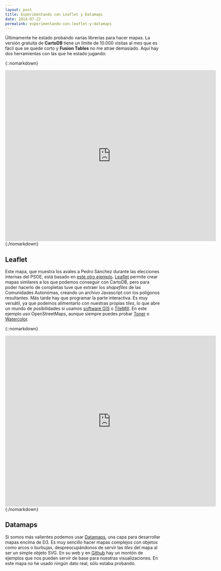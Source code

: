 ```yaml
---
layout: post
title: Experimentando con Leaflet y Datamaps
date: 2014-07-22
permalink: experimentando-con-leaflet-y-datamaps
---
```

Últimamente he estado probando varias librerías para hacer mapas. La versión gratuita de **CartoDB** tiene un límite de 10.000 visitas al mes que es fácil que se quede corto y **Fusion Tables** no me atrae demasiado. Aquí hay dos herramientas con las que he estado jugando:

{::nomarkdown}
<iframe src="https://dl.dropboxusercontent.com/u/55065502/leaflet.html" width=680 height=550 frameborder="0" scrolling="no"></iframe>
{:/nomarkdown}

## Leaflet
Este mapa, que muestra los avales a Pedro Sánchez durante las elecciones internas del PSOE, está basado en [este otro ejemplo](http://leafletjs.com/examples/choropleth.html). [Leaflet](http://leafletjs.com/) permite crear mapas similares a los que podemos conseguir con CartoDB, pero para poder hacerlo de coropletas tuve que extraer los _shapefiles_ de las Comunidades Autonómas, creando un archivo Javascript con los polígonos resultantes. Más tarde hay que programar la parte interactiva. Es muy versátil, ya que podemos alimentarlo con nuestras propias _tiles_, lo que abre un mundo de posibilidades si usamos [software GIS](http://www.qgis.org/en/site/) o [TileMill](https://www.mapbox.com/tilemill/). En este ejemplo uso OpenStreetMaps, aunque siempre puedes probar [Toner](http://maps.stamen.com/toner/#6/40.046/-3.752) o [Watercolor](http://maps.stamen.com/watercolor/#6/39.995/-2.544).

{::nomarkdown}
<iframe src="https://dl.dropboxusercontent.com/u/55065502/datamaps.html" width=680 height=550 frameborder="0" scrolling="no"></iframe>
{:/nomarkdown}

## Datamaps
Si somos más valientes podemos usar [Datamaps](http://datamaps.github.io/), una capa para desarrollar mapas encima de D3. Es muy sencillo hacer mapas complejos con objetos como arcos o burbujas, despreocupándonos de servir las _tiles_ del mapa al ser un simple objeto SVG. En su web y en [Github](https://github.com/markmarkoh/datamaps/blob/master/README.md) hay un montón de ejemplos que nos pueden servir de base para nuestras visualizaciones. En este mapa no he usado ningún dato real, sólo estaba probando.

